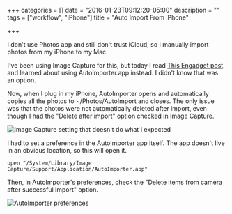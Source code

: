 +++
categories = []
date = "2016-01-23T09:12:20-05:00"
description = ""
tags = ["workflow", "iPhone"]
title = "Auto Import From iPhone"

+++

I don't use Photos app and still don't trust iCloud, so I manually import
photos from my iPhone to my Mac.

I've been using Image Capture for this, but today I read
[This Engadget post](http://www.engadget.com/2014/03/19/how-to-autoimport-your-iphone-photos-using-os-xs-image-capture/)
and learned about using AutoImporter.app instead. I didn't know that was an
option.

Now, when I plug in my iPhone, AutoImporter opens and automatically copies all
the photos to ~/Photos/AutoImport and closes. The only issue was that the
photos were not automatically deleted after import, even though I had the
"Delete after import" option checked in Image Capture.

![Image Capture setting that doesn't do what I expected](/img/2016/delete-after-import.jpg)

I had to set a preference in the AutoImporter app itself. The app doesn't live
in an obvious location, so this will open it.

`open "/System/Library/Image Capture/Support/Application/AutoImporter.app"`

Then, in AutoImporter's preferences, check the "Delete items from camera after
successful import" option.

![AutoImporter preferences](/img/2016/AutoImporter_Preferences.jpg)



<!--more-->
